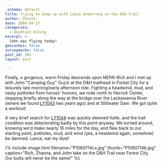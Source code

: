 ```yaml
---
_schema: default
title: Trying to keep up with Lance Armstrong on the D&H Trail
author: Zhanna
date: 2009-04-17
categories:
  - mountain biking
excerpt: >- 
  John was flying today!
geocaches: false
surveymarks: false
post_id: 301
layout: post    
   
---
```


Finally, a gorgeous, warm Friday descends upon NEPA!  Rich and I met up with John "Camping Guy" Guzzi at the D&H trailhead in Forest City for a leisurely late morning/early afternoon ride.  Fighting a headwind, mud, and nasty potholes from horses' hooves, we rode north to Herrick Center, stopping briefly along the way at the bridge over the Lackawanna River (where we found [LY1043](https://thesurveystation.com/surveymarks/ly1043/) two years ago) and at Stillwater Dam.  We got quite a workout!  

A very brief search for [LY1044](https://www.ngs.noaa.gov/cgi-bin/ds_mark.prl?PidBox=ly1044) was quickly deemed futile, and the trail condition was deteriorating badly by this point anyway.  We turned around, knowing we'd make nearly 16 miles for the day, and flew back to our starting point, potholes, mud, and wind (yes, a headwind again, somehow) be damned.  Lance, eat my dust!

{% include image.html filename="P1060714cs.jpg" thumb="P1060714b.jpg" caption="Rich, Zhanna, and John take on the D&H Trail near Forest City.  Our butts will never be the same!" %}

